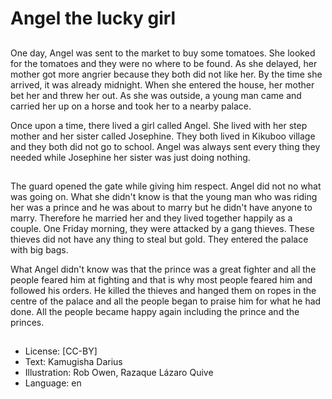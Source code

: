 # Angel the lucky girl

##
One day, Angel was sent to the market to
buy some tomatoes. She looked for the
tomatoes and they were no where to be
found. As she delayed, her mother got more
angrier because they both did not like her. 
By the time she arrived, it was already
midnight. When she entered the house, her
mother bet her and threw her out. As she
was outside, a young man came and carried
her up on a horse and took her to a nearby
palace. 

Once upon a time, there lived a girl called
Angel. She lived with her step mother and
her sister called Josephine. They both lived
in Kikuboo village and they both did not go
to school. Angel was always sent every thing
they needed while Josephine her sister was
just doing nothing. 

##
The guard opened the gate while giving him
respect. Angel did not no what was going
on. What she didn't know is that the young
man who was riding her was a prince and he
was about to marry but he didn't have
anyone to marry. Therefore he married her
and they lived together happily as a couple. 
One Friday morning, they were attacked by
a gang thieves. These thieves did not have
any thing to steal but gold. They entered the
palace with big bags. 

What Angel didn't know was that the prince
was a great fighter and all the people feared
him at fighting and that is why most people
feared him and followed his orders. He killed
the thieves and hanged them on ropes in
the centre of the palace and all the people
began to praise him for what he had done. 
All the people became happy again
including the prince and the princes. 

##
* License: [CC-BY]
* Text: Kamugisha Darius
* Illustration: Rob Owen, Razaque Lázaro Quive
* Language: en
